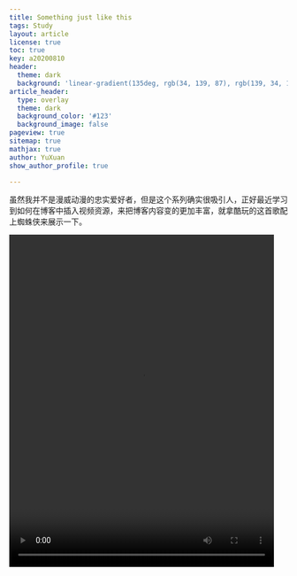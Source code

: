 ```yaml
---
title: Something just like this
tags: Study 
layout: article
license: true
toc: true
key: a20200810
header:
  theme: dark
  background: 'linear-gradient(135deg, rgb(34, 139, 87), rgb(139, 34, 139))'
article_header:
  type: overlay
  theme: dark
  background_color: '#123'
  background_image: false
pageview: true
sitemap: true
mathjax: true
author: YuXuan
show_author_profile: true

---
```

虽然我并不是漫威动漫的忠实爱好者，但是这个系列确实很吸引人，正好最近学习到如何在博客中插入视频资源，来把博客内容变的更加丰富，就拿酷玩的这首歌配上蜘蛛侠来展示一下。
<!--more-->
<video id="video" controls="" width="95%" height="600" preload="auto" >
    <source id="mp4" src="/assets/video/Something just like this.mp4" type="video/mp4">
</video>